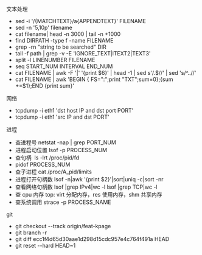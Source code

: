 文本处理

- sed -i '/{MATCHTEXT}/a\{APPENDTEXT}' FILENAME
- sed -n '5,10p' filename
- cat filename| head -n 3000 | tail -n +1000
- find DIRPATH -type f -name FILENAME
- grep -rn "string to be searched" DIR
- tail -f path | grep -v -E 'IGNORE_TEXT|lTEXT2|TEXT3'
- split -l LINENUMBER FILENAME
- seq START_NUM INTERVAL END_NUM
- cat FILENAME | awk -F '|' '{print $6}' | head -1 | sed s'/.$//' | sed 's/^..//'
- cat FILENAME | awk 'BEGIN { FS=":";print "TXT";sum=0};{sum +=\$1};END {print sum}'

网络

- tcpdump -i eth1 'dst host IP and dst port PORT'
- tcpdump -i eth1 'src IP and dst PORT'

进程

- 查进程号 netstat -nap | grep PORT_NUM
- 进程启动位置 lsof -p PROCESS_NUM
- 查句柄  ls -lrt /proc/pid/fd
- pidof PROCESS_NUM
- 查子进程 cat /proc/A_pid/limits
- 进程打开句柄数 lsof -n|awk '{print \$2}'|sort|uniq -c|sort -nr
- 查看网络句柄数 lsof |grep IPv4|wc -l lsof |grep TCP|wc -l
- 查 cpu 内存 top: virt 分配内存，res 使用内存，shm 共享内存
- 查系统调用 strace -p PROCESS_NAME

git

- git checkout --track origin/feat-kpage
- git branch -r
- git diff ecc1f4d65d30aae1d298d15cdc957e4c764f491a HEAD
- git reset --hard HEAD~1
